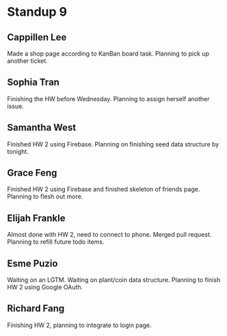 # Standup 9
## Cappillen Lee
Made a shop page according to KanBan board task. Planning to pick up another ticket.
## Sophia Tran
Finishing the HW before Wednesday. Planning to assign herself another issue.
## Samantha West
Finished HW 2 using Firebase. Planning on finishing seed data structure by tonight.
## Grace Feng
Finished HW 2 using Firebase and finished skeleton of friends page. Planning to flesh out more.
## Elijah Frankle
Almost done with HW 2, need to connect to phone. Merged pull request. Planning to refill future todo items.
## Esme Puzio
Waiting on an LGTM. Waiting on plant/coin data structure. Planning to finish HW 2 using Google OAuth.
## Richard Fang
Finishing HW 2, planning to integrate to login page.
